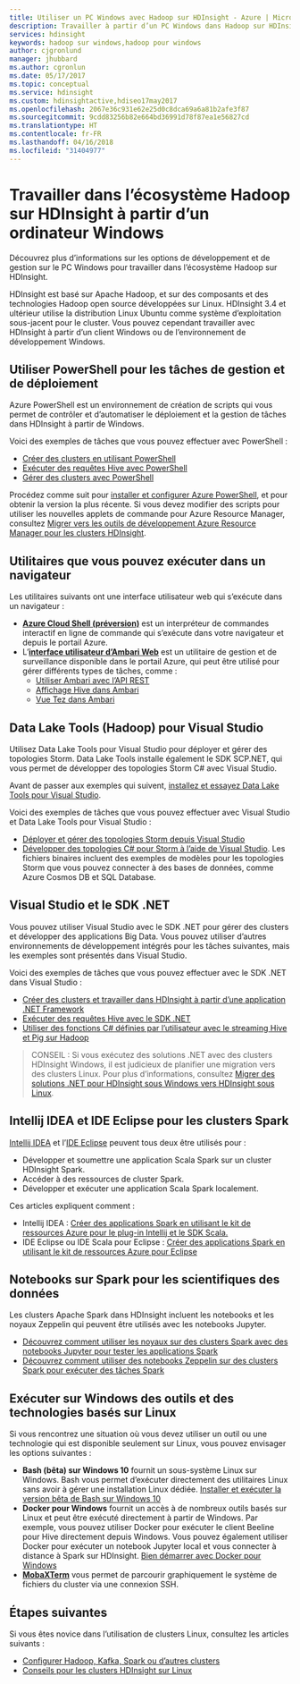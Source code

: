 ```yaml
---
title: Utiliser un PC Windows avec Hadoop sur HDInsight - Azure | Microsoft Docs
description: Travailler à partir d’un PC Windows dans Hadoop sur HDInsight. Gérer et interroger des clusters avec les outils PowerShell, Visual Studio et Linux. Développer des solutions Big Data avec .NET.
services: hdinsight
keywords: hadoop sur windows,hadoop pour windows
author: cjgronlund
manager: jhubbard
ms.author: cgronlun
ms.date: 05/17/2017
ms.topic: conceptual
ms.service: hdinsight
ms.custom: hdinsightactive,hdiseo17may2017
ms.openlocfilehash: 2067e36c931e62e25d0c8dca69a6a81b2afe3f87
ms.sourcegitcommit: 9cdd83256b82e664bd36991d78f87ea1e56827cd
ms.translationtype: HT
ms.contentlocale: fr-FR
ms.lasthandoff: 04/16/2018
ms.locfileid: "31404977"
---
```

# <a name="work-in-the-hadoop-ecosystem-on-hdinsight-from-a-windows-pc"></a>Travailler dans l’écosystème Hadoop sur HDInsight à partir d’un ordinateur Windows

Découvrez plus d’informations sur les options de développement et de gestion sur le PC Windows pour travailler dans l’écosystème Hadoop sur HDInsight. 

HDInsight est basé sur Apache Hadoop, et sur des composants et des technologies Hadoop open source développées sur Linux. HDInsight 3.4 et ultérieur utilise la distribution Linux Ubuntu comme système d’exploitation sous-jacent pour le cluster. Vous pouvez cependant travailler avec HDInsight à partir d’un client Windows ou de l’environnement de développement Windows.

## <a name="use-powershell-for-deployment-and-management-tasks"></a>Utiliser PowerShell pour les tâches de gestion et de déploiement
Azure PowerShell est un environnement de création de scripts qui vous permet de contrôler et d’automatiser le déploiement et la gestion de tâches dans HDInsight à partir de Windows.

Voici des exemples de tâches que vous pouvez effectuer avec PowerShell :

* [Créer des clusters en utilisant PowerShell](hdinsight-hadoop-create-linux-clusters-azure-powershell.md)
* [Exécuter des requêtes Hive avec PowerShell](hadoop/apache-hadoop-use-hive-powershell.md)
* [Gérer des clusters avec PowerShell](hdinsight-administer-use-powershell.md)

Procédez comme suit pour [installer et configurer Azure PowerShell](https://docs.microsoft.com/powershell/azure/install-azurerm-ps), et pour obtenir la version la plus récente. Si vous devez modifier des scripts pour utiliser les nouvelles applets de commande pour Azure Resource Manager, consultez [Migrer vers les outils de développement Azure Resource Manager pour les clusters HDInsight](hdinsight-hadoop-development-using-azure-resource-manager.md).

## <a name="utilities-you-can-run-in-a-browser"></a>Utilitaires que vous pouvez exécuter dans un navigateur
Les utilitaires suivants ont une interface utilisateur web qui s’exécute dans un navigateur :
* **[Azure Cloud Shell (préversion)](https://docs.microsoft.com/azure/cloud-shell/quickstart)** est un interpréteur de commandes interactif en ligne de commande qui s’exécute dans votre navigateur et depuis le portail Azure.
* L’**[interface utilisateur d’Ambari Web](hdinsight-hadoop-manage-ambari.md)**  est un utilitaire de gestion et de surveillance disponible dans le portail Azure, qui peut être utilisé pour gérer différents types de tâches, comme :
    * [Utiliser Ambari avec l’API REST](hdinsight-hadoop-manage-ambari-rest-api.md)
    * [Affichage Hive dans Ambari](hadoop/apache-hadoop-use-hive-ambari-view.md)
    * [Vue Tez dans Ambari](hdinsight-debug-ambari-tez-view.md)

## <a name="data-lake-hadoop-tools-for-visual-studio"></a>Data Lake Tools (Hadoop) pour Visual Studio
Utilisez Data Lake Tools pour Visual Studio pour déployer et gérer des topologies Storm. Data Lake Tools installe également le SDK SCP.NET, qui vous permet de développer des topologies Storm C# avec Visual Studio.

Avant de passer aux exemples qui suivent, [installez et essayez Data Lake Tools pour Visual Studio](hadoop/apache-hadoop-visual-studio-tools-get-started.md). 

Voici des exemples de tâches que vous pouvez effectuer avec Visual Studio et Data Lake Tools pour Visual Studio :
* [Déployer et gérer des topologies Storm depuis Visual Studio](storm/apache-storm-deploy-monitor-topology-linux.md)
* [Développer des topologies C# pour Storm à l’aide de Visual Studio](storm/apache-storm-develop-csharp-visual-studio-topology.md). Les fichiers binaires incluent des exemples de modèles pour les topologies Storm que vous pouvez connecter à des bases de données, comme Azure Cosmos DB et SQL Database.

## <a name="visual-studio-and-the-net-sdk"></a>Visual Studio et le SDK .NET 

Vous pouvez utiliser Visual Studio avec le SDK .NET pour gérer des clusters et développer des applications Big Data. Vous pouvez utiliser d’autres environnements de développement intégrés pour les tâches suivantes, mais les exemples sont présentés dans Visual Studio.

Voici des exemples de tâches que vous pouvez effectuer avec le SDK .NET dans Visual Studio :
* [Créer des clusters et travailler dans HDInsight à partir d’une application .NET Framework](hdinsight-hadoop-create-linux-clusters-dotnet-sdk.md)
* [Exécuter des requêtes Hive avec le SDK .NET](hadoop/apache-hadoop-use-hive-dotnet-sdk.md)
* [Utiliser des fonctions C# définies par l’utilisateur avec le streaming Hive et Pig sur Hadoop](hadoop/apache-hadoop-hive-pig-udf-dotnet-csharp.md)

> CONSEIL : Si vous exécutez des solutions .NET avec des clusters HDInsight Windows, il est judicieux de planifier une migration vers des clusters Linux. Pour plus d’informations, consultez [Migrer des solutions .NET pour HDInsight sous Windows vers HDInsight sous Linux](hdinsight-hadoop-migrate-dotnet-to-linux.md).

## <a name="intellij-idea-and-eclipse-ide-for-spark-clusters"></a>Intellij IDEA et IDE Eclipse pour les clusters Spark
[Intellij IDEA](https://www.jetbrains.com/idea/download) et l’[IDE Eclipse](https://www.eclipse.org/downloads/) peuvent tous deux être utilisés pour :
* Développer et soumettre une application Scala Spark sur un cluster HDInsight Spark.
* Accéder à des ressources de cluster Spark.
* Développer et exécuter une application Scala Spark localement.

Ces articles expliquent comment : 
* Intellij IDEA : [Créer des applications Spark en utilisant le kit de ressources Azure pour le plug-in Intellij et le SDK Scala.](spark/apache-spark-intellij-tool-plugin.md)
* IDE Eclipse ou IDE Scala pour Eclipse : [Créer des applications Spark en utilisant le kit de ressources Azure pour Eclipse](spark/apache-spark-eclipse-tool-plugin.md) 


## <a name="notebooks-on-spark-for-data-scientists"></a>Notebooks sur Spark pour les scientifiques des données 
Les clusters Apache Spark dans HDInsight incluent les notebooks et les noyaux Zeppelin qui peuvent être utilisés avec les notebooks Jupyter. 

* [Découvrez comment utiliser les noyaux sur des clusters Spark avec des notebooks Jupyter pour tester les applications Spark](spark/apache-spark-zeppelin-notebook.md)
* [Découvrez comment utiliser des notebooks Zeppelin sur des clusters Spark pour exécuter des tâches Spark](spark/apache-spark-jupyter-notebook-kernels.md) 


## <a name="run-linux-based-tools-and-technologies-on-windows"></a>Exécuter sur Windows des outils et des technologies basés sur Linux

Si vous rencontrez une situation où vous devez utiliser un outil ou une technologie qui est disponible seulement sur Linux, vous pouvez envisager les options suivantes :

* **Bash (bêta) sur Windows 10** fournit un sous-système Linux sur Windows. Bash vous permet d’exécuter directement des utilitaires Linux sans avoir à gérer une installation Linux dédiée. [Installer et exécuter la version bêta de Bash sur Windows 10](https://msdn.microsoft.com/commandline/wsl/install_guide)
* **Docker pour Windows** fournit un accès à de nombreux outils basés sur Linux et peut être exécuté directement à partir de Windows. Par exemple, vous pouvez utiliser Docker pour exécuter le client Beeline pour Hive directement depuis Windows. Vous pouvez également utiliser Docker pour exécuter un notebook Jupyter local et vous connecter à distance à Spark sur HDInsight. [Bien démarrer avec Docker pour Windows](https://docs.docker.com/docker-for-windows/)
* **[MobaXTerm](http://mobaxterm.mobatek.net/)** vous permet de parcourir graphiquement le système de fichiers du cluster via une connexion SSH.

## <a name="next-steps"></a>Étapes suivantes
Si vous êtes novice dans l’utilisation de clusters Linux, consultez les articles suivants :
* [Configurer Hadoop, Kafka, Spark ou d’autres clusters](hdinsight-hadoop-provision-linux-clusters.md)
* [Conseils pour les clusters HDInsight sur Linux](hdinsight-hadoop-linux-information.md)
